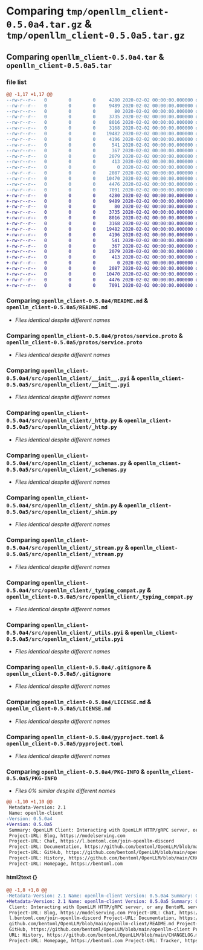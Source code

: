 # Comparing `tmp/openllm_client-0.5.0a4.tar.gz` & `tmp/openllm_client-0.5.0a5.tar.gz`

## Comparing `openllm_client-0.5.0a4.tar` & `openllm_client-0.5.0a5.tar`

### file list

```diff
@@ -1,17 +1,17 @@
--rw-r--r--   0        0        0     4280 2020-02-02 00:00:00.000000 openllm_client-0.5.0a4/README.md
--rw-r--r--   0        0        0     9489 2020-02-02 00:00:00.000000 openllm_client-0.5.0a4/protos/service.proto
--rw-r--r--   0        0        0       80 2020-02-02 00:00:00.000000 openllm_client-0.5.0a4/src/openllm_client/__init__.py
--rw-r--r--   0        0        0     3735 2020-02-02 00:00:00.000000 openllm_client-0.5.0a4/src/openllm_client/__init__.pyi
--rw-r--r--   0        0        0     8016 2020-02-02 00:00:00.000000 openllm_client-0.5.0a4/src/openllm_client/_http.py
--rw-r--r--   0        0        0     3168 2020-02-02 00:00:00.000000 openllm_client-0.5.0a4/src/openllm_client/_schemas.py
--rw-r--r--   0        0        0    19482 2020-02-02 00:00:00.000000 openllm_client-0.5.0a4/src/openllm_client/_shim.py
--rw-r--r--   0        0        0     4196 2020-02-02 00:00:00.000000 openllm_client-0.5.0a4/src/openllm_client/_stream.py
--rw-r--r--   0        0        0      541 2020-02-02 00:00:00.000000 openllm_client-0.5.0a4/src/openllm_client/_typing_compat.py
--rw-r--r--   0        0        0      367 2020-02-02 00:00:00.000000 openllm_client-0.5.0a4/src/openllm_client/_utils.py
--rw-r--r--   0        0        0     2079 2020-02-02 00:00:00.000000 openllm_client-0.5.0a4/src/openllm_client/_utils.pyi
--rw-r--r--   0        0        0      413 2020-02-02 00:00:00.000000 openllm_client-0.5.0a4/src/openllm_client/_version.py
--rw-r--r--   0        0        0        0 2020-02-02 00:00:00.000000 openllm_client-0.5.0a4/src/openllm_client/py.typed
--rw-r--r--   0        0        0     2087 2020-02-02 00:00:00.000000 openllm_client-0.5.0a4/.gitignore
--rw-r--r--   0        0        0    10470 2020-02-02 00:00:00.000000 openllm_client-0.5.0a4/LICENSE.md
--rw-r--r--   0        0        0     4476 2020-02-02 00:00:00.000000 openllm_client-0.5.0a4/pyproject.toml
--rw-r--r--   0        0        0     7091 2020-02-02 00:00:00.000000 openllm_client-0.5.0a4/PKG-INFO
+-rw-r--r--   0        0        0     4280 2020-02-02 00:00:00.000000 openllm_client-0.5.0a5/README.md
+-rw-r--r--   0        0        0     9489 2020-02-02 00:00:00.000000 openllm_client-0.5.0a5/protos/service.proto
+-rw-r--r--   0        0        0       80 2020-02-02 00:00:00.000000 openllm_client-0.5.0a5/src/openllm_client/__init__.py
+-rw-r--r--   0        0        0     3735 2020-02-02 00:00:00.000000 openllm_client-0.5.0a5/src/openllm_client/__init__.pyi
+-rw-r--r--   0        0        0     8016 2020-02-02 00:00:00.000000 openllm_client-0.5.0a5/src/openllm_client/_http.py
+-rw-r--r--   0        0        0     3168 2020-02-02 00:00:00.000000 openllm_client-0.5.0a5/src/openllm_client/_schemas.py
+-rw-r--r--   0        0        0    19482 2020-02-02 00:00:00.000000 openllm_client-0.5.0a5/src/openllm_client/_shim.py
+-rw-r--r--   0        0        0     4196 2020-02-02 00:00:00.000000 openllm_client-0.5.0a5/src/openllm_client/_stream.py
+-rw-r--r--   0        0        0      541 2020-02-02 00:00:00.000000 openllm_client-0.5.0a5/src/openllm_client/_typing_compat.py
+-rw-r--r--   0        0        0      367 2020-02-02 00:00:00.000000 openllm_client-0.5.0a5/src/openllm_client/_utils.py
+-rw-r--r--   0        0        0     2079 2020-02-02 00:00:00.000000 openllm_client-0.5.0a5/src/openllm_client/_utils.pyi
+-rw-r--r--   0        0        0      413 2020-02-02 00:00:00.000000 openllm_client-0.5.0a5/src/openllm_client/_version.py
+-rw-r--r--   0        0        0        0 2020-02-02 00:00:00.000000 openllm_client-0.5.0a5/src/openllm_client/py.typed
+-rw-r--r--   0        0        0     2087 2020-02-02 00:00:00.000000 openllm_client-0.5.0a5/.gitignore
+-rw-r--r--   0        0        0    10470 2020-02-02 00:00:00.000000 openllm_client-0.5.0a5/LICENSE.md
+-rw-r--r--   0        0        0     4476 2020-02-02 00:00:00.000000 openllm_client-0.5.0a5/pyproject.toml
+-rw-r--r--   0        0        0     7091 2020-02-02 00:00:00.000000 openllm_client-0.5.0a5/PKG-INFO
```

### Comparing `openllm_client-0.5.0a4/README.md` & `openllm_client-0.5.0a5/README.md`

 * *Files identical despite different names*

### Comparing `openllm_client-0.5.0a4/protos/service.proto` & `openllm_client-0.5.0a5/protos/service.proto`

 * *Files identical despite different names*

### Comparing `openllm_client-0.5.0a4/src/openllm_client/__init__.pyi` & `openllm_client-0.5.0a5/src/openllm_client/__init__.pyi`

 * *Files identical despite different names*

### Comparing `openllm_client-0.5.0a4/src/openllm_client/_http.py` & `openllm_client-0.5.0a5/src/openllm_client/_http.py`

 * *Files identical despite different names*

### Comparing `openllm_client-0.5.0a4/src/openllm_client/_schemas.py` & `openllm_client-0.5.0a5/src/openllm_client/_schemas.py`

 * *Files identical despite different names*

### Comparing `openllm_client-0.5.0a4/src/openllm_client/_shim.py` & `openllm_client-0.5.0a5/src/openllm_client/_shim.py`

 * *Files identical despite different names*

### Comparing `openllm_client-0.5.0a4/src/openllm_client/_stream.py` & `openllm_client-0.5.0a5/src/openllm_client/_stream.py`

 * *Files identical despite different names*

### Comparing `openllm_client-0.5.0a4/src/openllm_client/_typing_compat.py` & `openllm_client-0.5.0a5/src/openllm_client/_typing_compat.py`

 * *Files identical despite different names*

### Comparing `openllm_client-0.5.0a4/src/openllm_client/_utils.pyi` & `openllm_client-0.5.0a5/src/openllm_client/_utils.pyi`

 * *Files identical despite different names*

### Comparing `openllm_client-0.5.0a4/.gitignore` & `openllm_client-0.5.0a5/.gitignore`

 * *Files identical despite different names*

### Comparing `openllm_client-0.5.0a4/LICENSE.md` & `openllm_client-0.5.0a5/LICENSE.md`

 * *Files identical despite different names*

### Comparing `openllm_client-0.5.0a4/pyproject.toml` & `openllm_client-0.5.0a5/pyproject.toml`

 * *Files identical despite different names*

### Comparing `openllm_client-0.5.0a4/PKG-INFO` & `openllm_client-0.5.0a5/PKG-INFO`

 * *Files 0% similar despite different names*

```diff
@@ -1,10 +1,10 @@
 Metadata-Version: 2.1
 Name: openllm-client
-Version: 0.5.0a4
+Version: 0.5.0a5
 Summary: OpenLLM Client: Interacting with OpenLLM HTTP/gRPC server, or any BentoML server.
 Project-URL: Blog, https://modelserving.com
 Project-URL: Chat, https://l.bentoml.com/join-openllm-discord
 Project-URL: Documentation, https://github.com/bentoml/OpenLLM/blob/main/openllm-client/README.md
 Project-URL: GitHub, https://github.com/bentoml/OpenLLM/blob/main/openllm-client
 Project-URL: History, https://github.com/bentoml/OpenLLM/blob/main/CHANGELOG.md
 Project-URL: Homepage, https://bentoml.com
```

#### html2text {}

```diff
@@ -1,8 +1,8 @@
-Metadata-Version: 2.1 Name: openllm-client Version: 0.5.0a4 Summary: OpenLLM
+Metadata-Version: 2.1 Name: openllm-client Version: 0.5.0a5 Summary: OpenLLM
 Client: Interacting with OpenLLM HTTP/gRPC server, or any BentoML server.
 Project-URL: Blog, https://modelserving.com Project-URL: Chat, https://
 l.bentoml.com/join-openllm-discord Project-URL: Documentation, https://
 github.com/bentoml/OpenLLM/blob/main/openllm-client/README.md Project-URL:
 GitHub, https://github.com/bentoml/OpenLLM/blob/main/openllm-client Project-
 URL: History, https://github.com/bentoml/OpenLLM/blob/main/CHANGELOG.md
 Project-URL: Homepage, https://bentoml.com Project-URL: Tracker, https://
```


